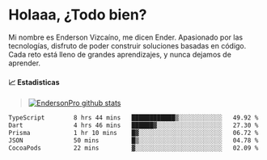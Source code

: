 
# Holaaa, ¿Todo bien?

Mi nombre es Enderson Vizcaíno, me dicen Ender. Apasionado por las tecnologías, disfruto de poder construir soluciones basadas en código. Cada reto está lleno de grandes aprendizajes, y nunca dejamos de aprender. 

#### :chart_with_upwards_trend: Estadisticas
> [![EndersonPro github stats](https://github-readme-stats.vercel.app/api?username=endersonpro&theme=vue-dark&show_icons=true)](https://github.com/anuraghazra/github-readme-stats) 


<!--START_SECTION:waka-->

```txt
TypeScript        8 hrs 44 mins   ████████████▒░░░░░░░░░░░░   49.92 %
Dart              4 hrs 46 mins   ██████▓░░░░░░░░░░░░░░░░░░   27.30 %
Prisma            1 hr 10 mins    █▓░░░░░░░░░░░░░░░░░░░░░░░   06.72 %
JSON              50 mins         █▒░░░░░░░░░░░░░░░░░░░░░░░   04.78 %
CocoaPods         22 mins         ▓░░░░░░░░░░░░░░░░░░░░░░░░   02.09 %
```

<!--END_SECTION:waka-->

[website]: https://endersonpro.github.io/portfolio/
[twitter]: https://twitter.com/endersonj_
[youtube]: https://youtube.com/ByEnderson
[instagram]: https://instagram.com/endersonvizc
[linkedin]: https://www.linkedin.com/in/enderson-vizcaino-2aa927175/

